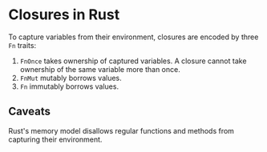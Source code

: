 # Closures in Rust

To capture variables from their environment, closures are encoded by three `Fn` traits:

1. `FnOnce` takes ownership of captured variables. A closure cannot take ownership of the same variable more than once.
2. `FnMut` mutably borrows values.
3. `Fn` immutably borrows values.

## Caveats

Rust's memory model disallows regular functions and methods from capturing their environment.
